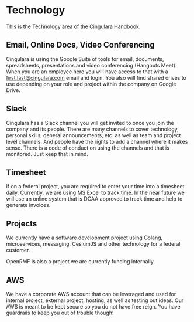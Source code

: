 # Technology
This is the Technology area of the Cingulara Handbook.

## Email, Online Docs, Video Conferencing
Cingulara is using the Google Suite of tools for email, documents, spreadsheets, presentations and video conferencing (Hangouts Meet). When you are an employee here you will have access to that with a first.last@cingulara.com email and login. You also will find shared drives to use depending on your role and project within the company on Google Drive. 

## Slack
Cingulara has a Slack channel you will get invited to once you join the company and its people. There are many channels to cover technology, personal skills, general announcements, etc. as well as team and project level channels. And people have the rights to add a channel where it makes sense. There is a code of conduct on using the channels and that is monitored. Just keep that in mind.

## Timesheet
If on a federal project, you are required to enter your time into a timesheet daily. Currently, we are using MS Excel to track time. In the near future we will use an online system that is DCAA approved to track time and help to generate invoices. 

## Projects

We currently have a software development project using Golang, microservices, messaging, CesiumJS and other technology for a federal customer. 

OpenRMF is also a project we are currently funding internally. 

## AWS

We have a corporate AWS account that can be leveraged and used for internal project, external project, hosting, as well as testing out ideas. Our AWS is meant to be kept secure so you do not have free reign. You have guardrails to keep you out of trouble though!